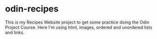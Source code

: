 # odin-recipes
This is my Recipes Website project to get some practice doing the Odin Project Course. 
Here I'm using html, images, ordered and unordered lists and links.
